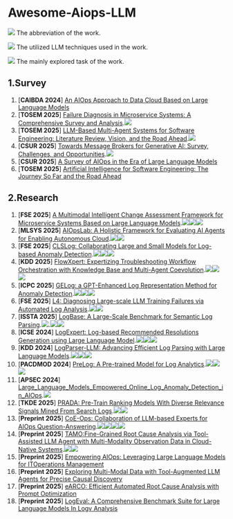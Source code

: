 # Awesome-Aiops-LLM
![](https://img.shields.io/badge/ChatGPT-blue) The abbreviation of the work.

![](https://img.shields.io/badge/Prompting-red) The utilized LLM techniques used in the work.

![](https://img.shields.io/badge/Root_Cause_Analysis-brown) The mainly explored task of the work.

## 1.Survey ##
1. [**CAIBDA 2024**] [An AIOps Approach to Data Cloud Based on Large Language Models](https://dl.acm.org/doi/10.1145/3690407.3690515)
2. [**TOSEM 2025**] [Failure Diagnosis in Microservice Systems: A Comprehensive Survey and Analysis](https://dl.acm.org/doi/10.1145/3715005).![](https://img.shields.io/badge/Failure_Diagnosis-brown)
3. [**TOSEM 2025**] [LLM-Based Multi-Agent Systems for Software Engineering: Literature Review, Vision, and the Road Ahead](https://dl.acm.org/doi/10.1145/3712003).![](https://img.shields.io/badge/Multi_Agent_Systems-brown)
4. [**CSUR 2025**] [Towards Message Brokers for Generative AI: Survey, Challenges, and Opportunities](https://dl.acm.org/doi/10.1145/3742891).![](https://img.shields.io/badge/Message_Broker-brown)
5. [**CSUR 2025**] [A Survey of AIOps in the Era of Large Language Models](https://dl.acm.org/doi/10.1145/3746635)
6. [**TOSEM 2025**] [Artificial Intelligence for Software Engineering: The Journey So Far and the Road Ahead](https://dl.acm.org/doi/10.1145/3719006)
## 2.Research ##


1. [**FSE 2025**] [A Multimodal Intelligent Change Assessment Framework for Microservice Systems Based on Large Language Models](https://dl.acm.org/doi/10.1145/3696630.3728561).![](https://img.shields.io/badge/SCELM-blue)![](https://img.shields.io/badge/Change_Management-brown)![](https://img.shields.io/badge/RAG-red)
2. [**MLSYS 2025**] [AIOpsLab: A Holistic Framework for Evaluating AI Agents for Enabling Autonomous Cloud](https://arxiv.org/pdf/2501.06706).![](https://img.shields.io/badge/AIOpsLab-blue)![](https://img.shields.io/badge/Benchmark-brown)
3. [**FSE 2025**] [CLSLog: Collaborating Large and Small Models for Log-based Anomaly Detection](https://dl.acm.org/doi/10.1145/3696630.3728524).![](https://img.shields.io/badge/CLSLog-blue)![](https://img.shields.io/badge/LogAD-brown)![](https://img.shields.io/badge/Models_Collaborating-red)
4. [**KDD 2025**] [FlowXpert: Expertizing Troubleshooting Workflow Orchestration with Knowledge Base and Multi-Agent Coevolution](https://dl.acm.org/doi/10.1145/3711896.3737221).![](https://img.shields.io/badge/FlowXpert-blue)![](https://img.shields.io/badge/Troubleshooting-brown)![](https://img.shields.io/badge/Agent-red)
5. [**ICPC 2025**] [GELog: a GPT-Enhanced Log Representation Method for Anomaly Detection](https://ieeexplore.ieee.org/document/11025902).![](https://img.shields.io/badge/GELog-blue)![](https://img.shields.io/badge/LogAD-brown)![](https://img.shields.io/badge/Prompting-red)
6. [**FSE 2025**] [L4: Diagnosing Large-scale LLM Training Failures via Automated Log Analysis](https://dl.acm.org/doi/10.1145/3696630.3728531).![](https://img.shields.io/badge/L4-blue)![](https://img.shields.io/badge/Log_Analysis-brown)
7. [**ISSTA 2025**] [LogBase: A Large-Scale Benchmark for Semantic Log Parsing](https://dl.acm.org/doi/10.1145/3728969).![](https://img.shields.io/badge/LogBase-blue).![](https://img.shields.io/badge/Benchmark-brown)![](https://img.shields.io/badge/Prompting(CoT)-red)
8. [**ICSE 2024**] [LogExpert: Log-based Recommended Resolutions Generation using Large Language Model](https://dl.acm.org/doi/10.1145/3639476.3639773).![](https://img.shields.io/badge/LogExpert-blue)![](https://img.shields.io/badge/Resolutions_Generation-brown)![](https://img.shields.io/badge/Prompting-red)
9. [**KDD 2024**] [LogParser-LLM: Advancing Efficient Log Parsing with Large Language Models](https://dl.acm.org/doi/10.1145/3637528.3671810).![](https://img.shields.io/badge/LogParser_LLM-blue)![](https://img.shields.io/badge/Log_Parsing-brown)![](https://img.shields.io/badge/Prompting(ICL)-red)
10. [**PACDMOD 2024**] [PreLog: A Pre-trained Model for Log Analytics](https://dl.acm.org/doi/10.1145/3654966).![](https://img.shields.io/badge/PreLog-blue)![](https://img.shields.io/badge/Log_Parsing-brown)![](https://img.shields.io/badge/Prompting-red)
11. [**APSEC 2024**] [Large_Language_Models_Empowered_Online_Log_Anomaly_Detection_in_AIOps](https://ieeexplore.ieee.org/document/10967310).![](https://img.shields.io/badge/Log_AD-brown)
12. [**TKDE 2025**] [PRADA: Pre-Train Ranking Models With Diverse Relevance Signals Mined From Search Logs](https://ieeexplore.ieee.org/document/10807115).![](https://img.shields.io/badge/PRADA-blue)![](https://img.shields.io/badge/Log_Parsing-brown)
13. [**Preprint 2025**] [CoE-Ops: Collaboration of LLM-based Experts for AIOps Question-Answering](https://arxiv.org/pdf/2507.22937v1).![](https://img.shields.io/badge/CoEOps-blue)![](https://img.shields.io/badge/Question_Answering-brown)![](https://img.shields.io/badge/CoE-red)![](https://img.shields.io/badge/RAG-red)
14. [**Preprint 2025**] [TAMO:Fine-Grained Root Cause Analysis via Tool-Assisted LLM Agent with Multi-Modality Observation Data in Cloud-Native Systems](https://arxiv.org/pdf/2504.20462).![](https://img.shields.io/badge/TAMO-blue)![](https://img.shields.io/badge/Root_Cause_Analysis-brown)
15. [**Preprint 2025**] [Empowering AIOps: Leveraging Large Language Models for ITOperations Management](https://arxiv.org/pdf/2501.12461)
16. [**Preprint 2025**] [Exploring Multi-Modal Data with Tool-Augmented LLM Agents for Precise Causal Discovery](https://arxiv.org/pdf/2412.13667)
17. [**Preprint 2025**] [eARCO: Efficient Automated Root Cause Analysis with Prompt Optimization](https://arxiv.org/pdf/2504.11505)
18. [**Preprint 2025**] [LogEval: A Comprehensive Benchmark Suite for Large Language Models In Logv Analysis](https://arxiv.org/pdf/2407.01896)
